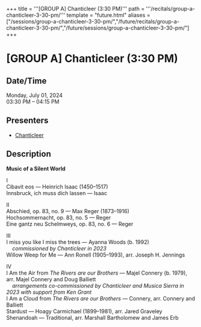 +++
title = '''[GROUP A] Chanticleer (3:30 PM)'''
path = '''/recitals/group-a-chanticleer-3-30-pm/'''
template = "future.html"
aliases = ["/sessions/group-a-chanticleer-3-30-pm/","/future/recitals/group-a-chanticleer-3-30-pm/","/future/sessions/group-a-chanticleer-3-30-pm/"]
+++

<h1>[GROUP A] Chanticleer (3:30 PM)</h1>

<h2>Date/Time</h2>
<p>Monday, July 01, 2024<br>
03:30 PM – 04:15 PM</p>
<h2>Presenters</h2>
<ul>
<li><a href="/performers/chanticleer/">Chanticleer</a></li>
</ul>
<h2>Description</h2>

<div class="ag87-crtemvc-hsbk"><div class="css-vsf5of"><p class="carina-rte-public-DraftStyleDefault-block"><span style="font-weight: bold;">Music of a Silent World</span></p><p class="carina-rte-public-DraftStyleDefault-block">I<br>Cibavit eos — Heinrich Isaac (1450–1517)<br>Innsbruck, ich muss dich lassen — Isaac</p><p class="carina-rte-public-DraftStyleDefault-block">II<br>Abschied, op. 83, no. 9 — Max Reger (1873–1916)<br>Hochsommernacht, op. 83, no. 5 — Reger<br>Eine gantz neu Schelmweys, op. 83, no. 6 — Reger</p><p class="carina-rte-public-DraftStyleDefault-block">III<br>I miss you like I miss the trees — Ayanna Woods (b. 1992)<br>&nbsp; &nbsp; <span style="font-style: italic;">commissioned by Chanticleer in 2023</span><br>Willow Weep for Me — Ann Ronell (1905–1993), arr. Joseph H. Jennings</p><p class="carina-rte-public-DraftStyleDefault-block">IV<br>I Am the Air from <span style="font-style: italic;">The Rivers are our Brothers</span> — Majel Connery (b. 1979), arr. Majel Connery and Doug Balliett<br>&nbsp; &nbsp; <span style="font-style: italic;">arrangements co-commissioned by Chanticleer and Musica Sierra in 2023 with support from Ken Grant</span><br>I Am a Cloud from <span style="font-style: italic;">The Rivers are our Brothers</span> — Connery, arr. Connery and Balliett<br>Stardust — Hoagy Carmichael (1899–1981), arr. Jared Graveley<br>Shenandoah — Traditional, arr. Marshall Bartholomew and James Erb</p></div></div>


